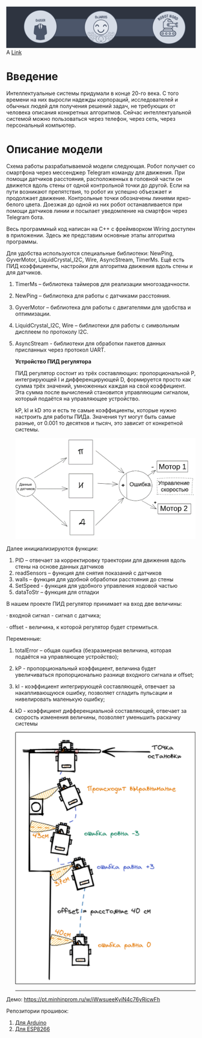 ![](assets/20220511_230503_jarsic.png)
A [Link](https://pt.minhinprom.ru/w/iWwsueeKyiN4c76yRicwFh)
# **Введение**

Интеллектуальные системы придумали в конце 20-го века. С того времени на них выросли надежды корпораций, исследователей и обычных людей для получения решений задач, не требующих от человека описания конкретных алгоритмов. Сейчас интеллектуальной системой можно пользоваться через телефон, через сеть, через персональный компьютер.

# **Описание модели**

Схема работы разрабатываемой модели следующая. Робот получает со смартфона через мессенджер Telegram команду для движения. При помощи датчиков расстояния, расположенных в головной части он движется вдоль стены от одной контрольной точки до другой. Если на пути возникают препятствия, то робот их успешно объезжает и продолжает движение. Контрольные точки обозначены линиями ярко-белого цвета. Доезжая до одной из них робот останавливается при помощи датчиков линии и посылает уведомление на смартфон через Telegram бота.

Весь программный код написан на C++ с фреймворком Wiring доступен в приложении. Здесь же представим основные этапы алгоритма программы.

Для удобства используются специальные библиотеки: NewPing, GyverMotor, LiquidCrystal_I2C, Wire, AsyncStream, TimerMs. Ещё есть ПИД коэффициенты, настройки для алгоритма движения вдоль стены и для датчиков.

1. TimerMs – библиотека таймеров для реализации многозадачности.
2. NewPing – библиотека для работы с датчиками расстояния.
3. GyverMotor – библиотека для работы с двигателями для удобства и оптимизации.
4. LiquidCrystal_I2C, Wire – библиотеки для работы с символьным дисплеем по протоколу I2C.
5. AsyncStream - библиотеки для обработки пакетов данных присланных через протокол UART.

   **Устройство ПИД регулятора**

   ПИД регулятор состоит из трёх составляющих: пропорциональной P, интегрирующей I и дифференцирующей D, формируется просто как сумма трёх значений, умноженных каждая на свой коэффициент. Эта сумма после вычислений становится управляющим сигналом, который подаётся на управляющее устройство.

   kP, kI и kD это и есть те самые коэффициенты, которые нужно настроить для работы ПИДа. Значения тут могут быть самые разные, от 0.001 то десятков и тысяч, это зависит от конкретной системы.

   ![](assets/20220511_220858_image.png)

Далее инициализируются функции:

1. PID – отвечает за корректировку траектории для движения вдоль стены на основе данных датчиков
2. readSensors – функция для снятия показаний с датчиков
3. walls – функция для удобной обработки расстояния до стены
4. SetSpeed - функция для удобного управления ходовой частью
5. dataToStr – функция для отладки

В нашем проекте ПИД регулятор принимает на вход две величины:

· входной сигнал - сигнал с датчика;

· offset - величина, к которой регулятор будет стремиться.

Переменные:

1. totalError – общая ошибка (безразмерная величина, которая подаётся на управляющее устройство);
2. kP - пропорциональный коэффициент, величина будет увеличиваться пропорционально разнице входного сигнала и offset;
3. kI - коэффициент интегрирующей составляющей, отвечает за накапливающуюся ошибку, позволяет сгладить пульсации и нивелировать маленькую ошибку;
4. kD - коэффициент дифференциальной составляющей, отвечает за скорость изменения величины, позволяет уменьшить раскачку системы

   ![](assets/20220511_220959_image.png)

   ***
Демо: https://pt.minhinprom.ru/w/iWwsueeKyiN4c76yRicwFh

   Репозитории прошивок:

   1. [Для Arduino](https://github.com/GYelejin/NordLightBot)
   2. [Для ESP8266](https://github.com/GYelejin/NordLightBotWifi)
